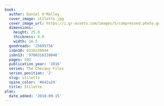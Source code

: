 ```yaml
---
book:
  author: Daniel O'Malley
  cover_image: stiletto.jpg
  cover_image_url: https://i.gr-assets.com/images/S/compressed.photo.goodreads.com/books/1433883952l/25695756._SX98_.jpg
  dimensions:
    height: 25.0
    thickness: 4.8
    width: 16.5
  goodreads: '25695756'
  isbn10: 0316228044
  isbn13: '9780316228046'
  pages: 592
  publication_year: '2016'
  series: The Checquy Files
  series_position: '2'
  slug: stiletto
  spine_color: '#642a29'
  title: Stiletto
plan:
  date_added: '2018-09-15'
---
```

